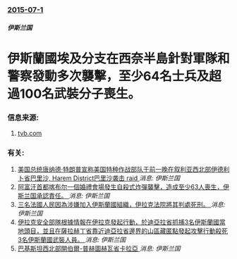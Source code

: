 ### [2015-07-1](/news/2015/07/1/index.md)

##### 伊斯兰国
# 伊斯蘭國埃及分支在西奈半島針對軍隊和警察發動多次襲擊，至少64名士兵及超過100名武裝分子喪生。 




### 信息来源:

1. [tvb.com](http://news.tvb.com/world/559459a06db28cdd16000000)

### 有关:

1. [美国总统唐纳德·特朗普宣称美国特种作战部队于前一晚在叙利亚西北部伊德利卜省巴里沙, Harem District巴里沙袭击 raid ](/zh/news/2019/10/27/美国总统唐纳德-特朗普宣称美国特种作战部队于前一晚在叙利亚西北部伊德利卜省巴里沙-Harem-District巴里沙袭.md) _消息: 伊斯兰国_
2. [阿富汗首都喀布尔一個婚禮會場發生自殺式炸彈襲擊，造成至少63人喪生，伊斯兰国承認責任。 ](/zh/news/2019/08/17/阿富汗首都喀布尔一個婚禮會場發生自殺式炸彈襲擊-造成至少63人喪生-伊斯兰国承認責任.md) _消息: 伊斯兰国_
3. [三名法國人民因為涉嫌加入伊斯蘭國組織，伊拉克法院將其判處死刑。 ](/zh/news/2019/05/26/三名法國人民因為涉嫌加入伊斯蘭國組織-伊拉克法院將其判處死刑.md) _消息: 伊斯兰国_
4. [伊拉克安全部隊根據情報在伊拉克發起行動，於迪亞拉省抓捕3名伊斯蘭國當地頭目，並且在薩拉赫丁省靠近迪亞拉省邊界的山區藏匿點發起攻擊行動殺死3名伊斯蘭國武裝人員。 ](/zh/news/2019/05/25/伊拉克安全部隊根據情報在伊拉克發起行動-於迪亞拉省抓捕3名伊斯蘭國當地頭目-並且在薩拉赫丁省靠近迪亞拉省邊界的山區藏匿點.md) _消息: 伊斯兰国_
5. [巴基斯坦西北部開伯爾-普赫圖赫瓦省卡拉亞 ](/zh/news/2018/11/23/巴基斯坦西北部開伯爾-普赫圖赫瓦省卡拉亞.md) _消息: 伊斯兰国_
